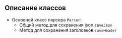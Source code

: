 ## Описание классов

- Основной класс парсера `Parser`:
    - Общий метод для сохранения json `saveJson`
    - Метод для сохранения заголовков `saveHeader`